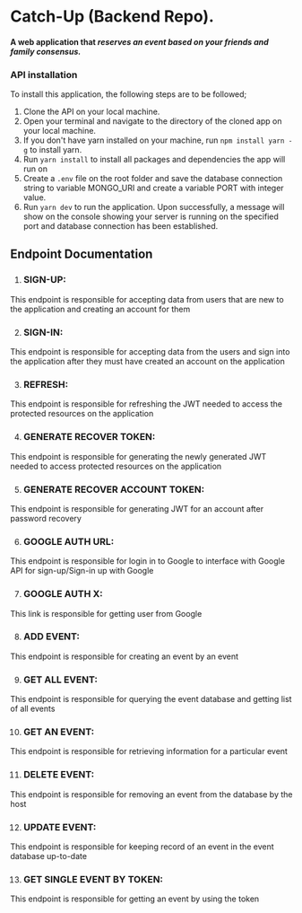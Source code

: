 
# Catch-Up (Backend Repo).

#### A web application that _reserves an event based on your friends and family consensus._

### API installation

To install this application, the following steps are to be followed;

1. Clone the API on your local machine.
2. Open your terminal and navigate to the directory of the cloned app on your local machine.
3. If you don't have yarn installed on your machine, run `npm install yarn -g` to install yarn.
4. Run `yarn install` to install all packages and dependencies the app will run on
5. Create a `.env` file on the root folder and save the database connection string to variable MONGO_URI and create a variable PORT with integer value.
6. Run `yarn dev` to run the application. Upon successfully, a message will show on the console showing your server is running on the specified port and database connection has been established.




## Endpoint Documentation

1. ### SIGN-UP:

This endpoint is responsible for accepting data from users that are new to the application and creating an account for them

2. ### SIGN-IN:

This endpoint is responsible for accepting data from the users and sign into the application after they must have created an account on the application

3. ### REFRESH:

This endpoint is responsible for refreshing the JWT needed to access the protected resources on the application

4. ### GENERATE RECOVER TOKEN:

This endpoint is responsible for generating the newly generated JWT needed to access protected resources on the application

5. ### GENERATE RECOVER ACCOUNT TOKEN:

This endpoint is responsible for generating JWT for an account after password recovery

6. ### GOOGLE AUTH URL:

This endpoint is responsible for login in to Google to interface with Google API for sign-up/Sign-in up with Google

7. ### GOOGLE AUTH X:

This link is responsible for getting user from Google

8. ### ADD EVENT:

This endpoint is responsible for creating an event by an event

9. ### GET ALL EVENT:

This endpoint is responsible for querying the event database and getting list of all events

10. ### GET AN EVENT:

This endpoint is responsible for retrieving information for a particular event

11. ### DELETE EVENT:

This endpoint is responsible for removing an event from the database by the host

12. ### UPDATE EVENT:

This endpoint is responsible for keeping record of an event in the event database up-to-date

13. ### GET SINGLE EVENT BY TOKEN:

This endpoint is responsible for getting an event by using the token






